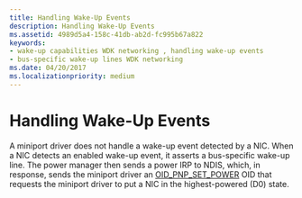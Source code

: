 ```yaml
---
title: Handling Wake-Up Events
description: Handling Wake-Up Events
ms.assetid: 4989d5a4-158c-41db-ab2d-fc995b67a822
keywords:
- wake-up capabilities WDK networking , handling wake-up events
- bus-specific wake-up lines WDK networking
ms.date: 04/20/2017
ms.localizationpriority: medium
---
```


# Handling Wake-Up Events





A miniport driver does not handle a wake-up event detected by a NIC. When a NIC detects an enabled wake-up event, it asserts a bus-specific wake-up line. The power manager then sends a power IRP to NDIS, which, in response, sends the miniport driver an [OID\_PNP\_SET\_POWER](https://msdn.microsoft.com/library/windows/hardware/ff569780) OID that requests the miniport driver to put a NIC in the highest-powered (D0) state.

 

 





